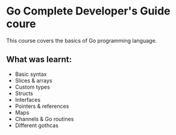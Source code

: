 # Go Complete Developer's Guide coure
This course covers the basics of Go programming language.

## What was learnt:
- Basic syntax
- Slices & arrays
- Custom types
- Structs
- Interfaces
- Pointers & references
- Maps
- Channels & Go routines
- Different gothcas
